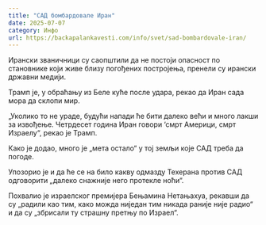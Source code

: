 ```yaml
---
title: "САД бомбардовале Иран"
date: 2025-07-07
category: Инфо
url: https://backapalankavesti.com/info/svet/sad-bombardovale-iran/
---
```


Ирански званичници су саопштили да не постоји опасност по становнике који живе близу погођених постројења, пренели су ирански државни медији.

Трамп је, у обраћању из Беле куће после удара, рекао да Иран сада мора да склопи мир.

„Уколико то не ураде, будући напади ће бити далеко већи и много лакши за извођење. Четрдесет година Иран говори ‘смрт Америци, смрт Израелу“, рекао је Трамп.

Како је додао, много је „мета остало“ у тој земљи које САД треба да погоде.

Упозорио је и да ће се на било какву одмазду Техерана против САД одговорити „далеко снажније него протекле ноћи“.

Похвалио је израелског премијера Бењамина Нетањахуа, рекавши да су „радили као тим, како можда ниједан тим никада раније није радио“ и да су „збрисали ту страшну претњу по Израел“.

